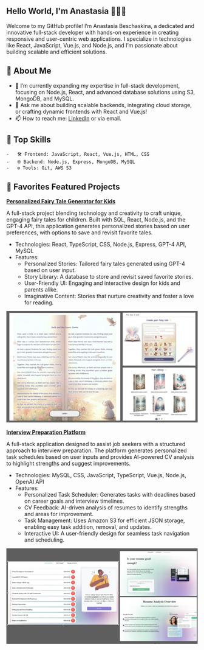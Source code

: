 
## Hello World, I'm Anastasia 👩🏻‍💻

Welcome to my GitHub profile! I’m Anastasia Beschaskina, a dedicated and innovative full-stack developer with hands-on experience in creating responsive and user-centric web applications. I specialize in technologies like React, JavaScript, Vue.js, and Node.js, and I’m passionate about building scalable and efficient solutions.

## 🚀 About Me

- 🌱 I’m currently expanding my expertise in full-stack development, focusing on Node.js, React, and advanced database solutions using S3, MongoDB, and MySQL.
- 💬 Ask me about building scalable backends, integrating cloud storage, or crafting dynamic frontends with React and Vue.js!
- 📫 How to reach me: [LinkedIn](https://www.linkedin.com/in/anastasiabeschaskina) or via email.

## 🔧 Top Skills

	-	🛠 Frontend: JavaScript, React, Vue.js, HTML, CSS
	-	🌐 Backend: Node.js, Express, MongoDB, MySQL
	-	⚙ Tools: Git, AWS S3

 ## 📂 Favorites Featured Projects

**[Personalized Fairy Tale Generator for Kids](https://github.com/AnastasiaBeschaskina/NastyaBesch.github.io)**

A full-stack project blending technology and creativity to craft unique, engaging fairy tales for children. Built with SQL, React, Node.js, and the GPT-4 API, this application generates personalized stories based on user preferences, with options to save and revisit favorite tales.
   - Technologies: React, TypeScript, CSS, Node.js, Express, GPT-4 API, MySQL
   - Features:
     - Personalized Stories: Tailored fairy tales generated using GPT-4 based on user input.
     - Story Library: A database to store and revisit saved favorite stories.
     - User-Friendly UI: Engaging and interactive design for kids and parents alike.
     - Imaginative Content: Stories that nurture creativity and foster a love for reading.

 ![Project Image](/project1.png)

**[Interview Preparation Platform](https://github.com/AnastasiaBeschaskina/todos)**

A full-stack application designed to assist job seekers with a structured approach to interview preparation. The platform generates personalized task schedules based on user inputs and provides AI-powered CV analysis to highlight strengths and suggest improvements.
  - Technologies: MySQL, CSS, JavaScript, TypeScript, Vue.js, Node.js, OpenAI API
  - Features:
    - Personalized Task Scheduler: Generates tasks with deadlines based on career goals and interview timelines.
    - CV Feedback: AI-driven analysis of resumes to identify strengths and areas for improvement.
    - Task Management: Uses Amazon S3 for efficient JSON storage, enabling easy task addition, removal, and updates.
    - Interactive UI: A user-friendly design for seamless task navigation and scheduling.

![Project Image](/project2.png)
